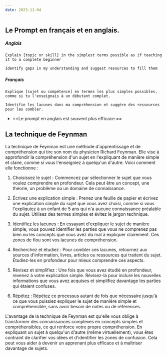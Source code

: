 ```yaml
---
date: 2023-11-04
---
```

## Le Prompt en français et en anglais.

##### Anglais
```
Explain [topic or skill] in the simplest terms possible as if teaching it to a complete beginner

Identify gaps in my understanding and suggest resources to fill them
```

##### Français
```
Explique [sujet ou compétence] en termes les plus simples possibles, comme si tu l'enseignais à un débutant complet. 

Identifie les lacunes dans ma compréhension et suggère des ressources pour les combler.
```

- ==Le prompt en anglais est souvent plus efficace.==
## La technique de Feynman

La technique de Feynman est une méthode d'apprentissage et de compréhension qui tire son nom du physicien Richard Feynman. Elle vise à approfondir la compréhension d'un sujet en l'expliquant de manière simple et claire, comme si vous l'enseigniez à quelqu'un d'autre. Voici comment elle fonctionne :

1. Choisissez le sujet : Commencez par sélectionner le sujet que vous voulez comprendre en profondeur. Cela peut être un concept, une théorie, un problème ou un domaine de connaissance.
    
2. Écrivez une explication simple : Prenez une feuille de papier et écrivez une explication simple du sujet que vous avez choisi, comme si vous l'expliquiez à un enfant de 5 ans qui n'a aucune connaissance préalable du sujet. Utilisez des termes simples et évitez le jargon technique.
    
3. Identifiez les lacunes : En essayant d'expliquer le sujet de manière simple, vous pouvez identifier les parties que vous ne comprenez pas bien ou les concepts que vous avez du mal à expliquer clairement. Ces zones de flou sont vos lacunes de compréhension.
    
4. Recherchez et étudiez : Pour combler ces lacunes, retournez aux sources d'information, livres, articles ou ressources qui traitent du sujet. Étudiez-les en profondeur pour mieux comprendre ces aspects.
    
5. Révisez et simplifiez : Une fois que vous avez étudié en profondeur, revenez à votre explication simple. Révisez-la pour inclure les nouvelles informations que vous avez acquises et simplifiez davantage les parties qui étaient confuses.
    
6. Répétez : Répétez ce processus autant de fois que nécessaire jusqu'à ce que vous puissiez expliquer le sujet de manière simple et compréhensible, sans avoir besoin de notes ou de références.
    

L'avantage de la technique de Feynman est qu'elle vous oblige à transformer des connaissances complexes en concepts simples et compréhensibles, ce qui renforce votre propre compréhension. En expliquant un sujet à quelqu'un d'autre (même virtuellement), vous êtes contraint de clarifier vos idées et d'identifier les zones de confusion. Cela peut vous aider à devenir un apprenant plus efficace et à maîtriser davantage de sujets.